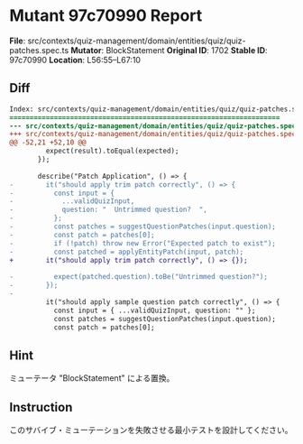 # Mutant 97c70990 Report

**File**: src/contexts/quiz-management/domain/entities/quiz/quiz-patches.spec.ts
**Mutator**: BlockStatement
**Original ID**: 1702
**Stable ID**: 97c70990
**Location**: L56:55–L67:10

## Diff

```diff
Index: src/contexts/quiz-management/domain/entities/quiz/quiz-patches.spec.ts
===================================================================
--- src/contexts/quiz-management/domain/entities/quiz/quiz-patches.spec.ts	original
+++ src/contexts/quiz-management/domain/entities/quiz/quiz-patches.spec.ts	mutated #1702
@@ -52,21 +52,10 @@
         expect(result).toEqual(expected);
       });
 
       describe("Patch Application", () => {
-        it("should apply trim patch correctly", () => {
-          const input = {
-            ...validQuizInput,
-            question: "  Untrimmed question?  ",
-          };
-          const patches = suggestQuestionPatches(input.question);
-          const patch = patches[0];
-          if (!patch) throw new Error("Expected patch to exist");
-          const patched = applyEntityPatch(input, patch);
+        it("should apply trim patch correctly", () => {});
 
-          expect(patched.question).toBe("Untrimmed question?");
-        });
-
         it("should apply sample question patch correctly", () => {
           const input = { ...validQuizInput, question: "" };
           const patches = suggestQuestionPatches(input.question);
           const patch = patches[0];
```

## Hint

ミューテータ "BlockStatement" による置換。

## Instruction

このサバイブ・ミューテーションを失敗させる最小テストを設計してください。
